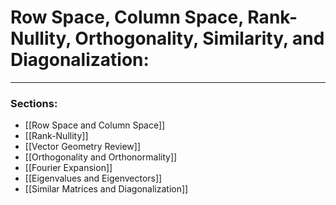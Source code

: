 # Row Space, Column Space, Rank-Nullity, Orthogonality, Similarity, and Diagonalization:

***

### Sections:

- [[Row Space and Column Space]]
- [[Rank-Nullity]]
- [[Vector Geometry Review]]
- [[Orthogonality and Orthonormality]]
- [[Fourier Expansion]]
- [[Eigenvalues and Eigenvectors]]
- [[Similar Matrices and Diagonalization]]